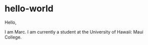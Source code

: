 # hello-world

Hello,

I am Marc. I am currently a student at the University of Hawaii: Maui College.
